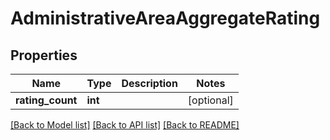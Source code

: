 # AdministrativeAreaAggregateRating

## Properties
Name | Type | Description | Notes
------------ | ------------- | ------------- | -------------
**rating_count** | **int** |  | [optional] 

[[Back to Model list]](../../README.md#documentation-for-models) [[Back to API list]](../../README.md#documentation-for-api-endpoints) [[Back to README]](../../README.md)

